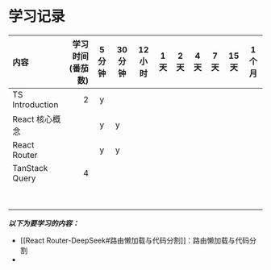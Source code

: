 # 学习记录

| 内容              | 学习时间(番茄数) | 5 分钟 | 30 分钟 | 12 小时 | 1 天 | 2 天 | 4 天 | 7 天 | 15 天 | 1 个月 |
| :-------------- | --------: | :--: | ----- | ----- | --- | --- | --- | --- | ---- | ---- |
| TS Introduction |         2 |  y   |       |       |     |     |     |     |      |      |
| React 核心概念      |           |  y   | y     |       |     |     |     |     |      |      |
| React Router    |           |  y   | y     |       |     |     |     |     |      |      |
| TanStack Query  |         4 |      |       |       |     |     |     |     |      |      |
|                 |           |      |       |       |     |     |     |     |      |      |
|                 |           |      |       |       |     |     |     |     |      |      |
|                 |           |      |       |       |     |     |     |     |      |      |
|                 |           |      |       |       |     |     |     |     |      |      |
|                 |           |      |       |       |     |     |     |     |      |      |
|                 |           |      |       |       |     |     |     |     |      |      |
|                 |           |      |       |       |     |     |     |     |      |      |
|                 |           |      |       |       |     |     |     |     |      |      |
***以下为要学习的内容：***

- [[React Router-DeepSeek#路由懒加载与代码分割]]：路由懒加载与代码分割
- 